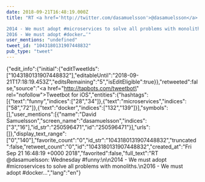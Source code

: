 ```yaml
---
date: 2018-09-21T16:48:19.000Z
title: "RT <a href='http://twitter.com/dasamuelsson'>@dasamuelsson</a>: Wednesday #funny:

2014 - We must adopt #microservices to solve all problems with monoliths.
2016 - We must adopt #docker…″"
user_mentions: "undefined"
tweet_id: "1043180131907448832"
pub_type: "tweet"
---
```

{"edit_info":{"initial":{"editTweetIds":["1043180131907448832"],"editableUntil":"2018-09-21T17:18:19.453Z","editsRemaining":"5","isEditEligible":true}},"retweeted":false,"source":"<a href=\"http://tapbots.com/tweetbot\" rel=\"nofollow\">Tweetbot for iΟS</a>","entities":{"hashtags":[{"text":"funny","indices":["28","34"]},{"text":"microservices","indices":["58","72"]},{"text":"docker","indices":["132","139"]}],"symbols":[],"user_mentions":[{"name":"David Samuelsson","screen_name":"dasamuelsson","indices":["3","16"],"id_str":"250596471","id":"250596471"}],"urls":[]},"display_text_range":["0","140"],"favorite_count":"0","id_str":"1043180131907448832","truncated":false,"retweet_count":"0","id":"1043180131907448832","created_at":"Fri Sep 21 16:48:19 +0000 2018","favorited":false,"full_text":"RT @dasamuelsson: Wednesday #funny:\n\n2014 - We must adopt #microservices to solve all problems with monoliths.\n2016 - We must adopt #docker…","lang":"en"}
